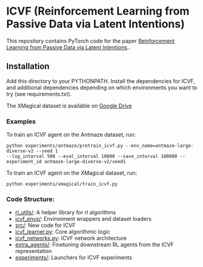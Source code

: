 # ICVF (Reinforcement Learning from Passive Data via Latent Intentions)

This repository contains PyTorch code for the paper [Reinforcement Learning from Passive Data via Latent Intentions](https://arxiv.org/abs/2304.04782).. 

## Installation

Add this directory to your PYTHONPATH. Install the dependencies for ICVF, and additional dependencies depending on which environments you want to try (see requirements.txt).

The XMagical dataset is available on [Google Drive](https://drive.google.com/drive/folders/1qDiOoKrWUybJBB4dIzz6-lWy7Z1MAYro?usp=sharing)


### Examples

To train an ICVF agent on the Antmaze dataset, run:

```
python experiments/antmaze/pretrain_icvf.py --env_name=antmaze-large-diverse-v2 --seed 1 
--log_interval 500 --eval_interval 10000 --save_interval 100000 --experiment_id antmaze-large-diverse-v2/seed1
```


To train an ICVF agent on the XMagical dataset, run:

```
python experiments/xmagical/train_icvf.py
```


### Code Structure:

- [rl_utils/](rl_utils/): A helper library for rl algorithms
- [icvf_envs/](icvf_envs/): Environment wrappers and dataset loaders
- [src/](src/): New code for ICVF
- [icvf_learner.py](src/icvf_learner.py): Core algorithmic logic
- [icvf_networks.py](src/icvf_networks.py): ICVF network architecture
- [extra_agents/](src/extra_agents/): Finetuning downstream RL agents from the ICVF representation
- [experiments/](experiments/): Launchers for ICVF experiments

